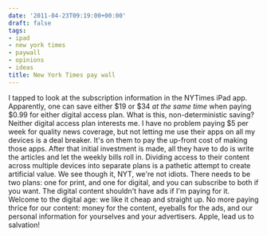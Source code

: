 ```yaml
---
date: '2011-04-23T09:19:00+00:00'
draft: false
tags:
- ipad
- new york times
- paywall
- opinions
- ideas
title: New York Times pay wall
---
```


I tapped to look at the subscription information in the NYTimes iPad app. Apparently, one can save either $19 or $34 *at the same time* when paying $0.99 for either digital access plan. What is this, non-deterministic saving? Neither digital access plan interests me. I have no problem paying $5 per week for quality news coverage, but not letting me use their apps on all my devices is a deal breaker. It's on them to pay the up-front cost of making those apps. After that initial investment is made, all they have to do is write the articles and let the weekly bills roll in. Dividing access to their content across multiple devices into separate plans is a pathetic attempt to create artificial value. We see though it, NYT, we're not idiots. There needs to be two plans: one for print, and one for digital, and you can subscribe to both if you want. The digital content shouldn't have ads if I'm paying for it. Welcome to the digital age: we like it cheap and straight up. No more paying thrice for our content: money for the content, eyeballs for the ads, and our personal information for yourselves and your advertisers. Apple, lead us to salvation!
